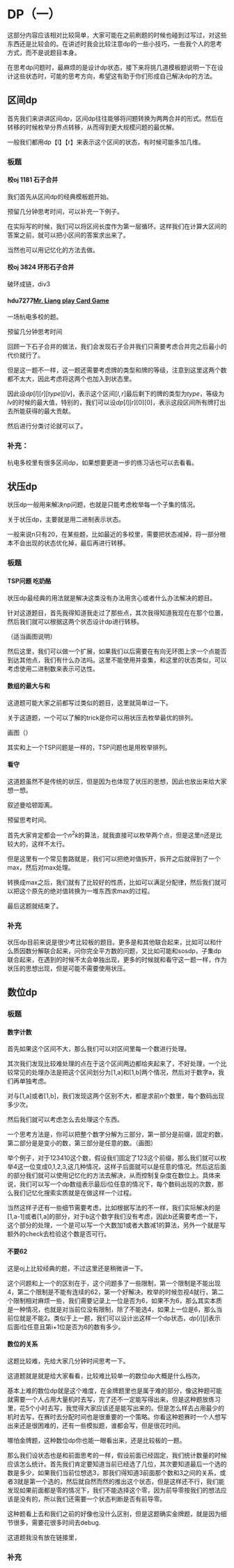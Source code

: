 # DP（一）

这部分内容应该相对比较简单，大家可能在之前刷题的时候也碰到过写过，对这些东西还是比较会的。在讲述时我会比较注意dp的一些小技巧，一些我个人的思考方式，而不是说题目本身。

在思考dp问题时，最麻烦的是设计dp状态，接下来将挑几道模板题说明一下在设计这些状态时，可能的思考方向，希望这有助于你们形成自己解决dp的方法。

## 区间dp

首先我们来讲讲区间dp，区间dp往往能够将问题转换为两两合并的形式。然后在转移的时候枚举分界点转移，从而得到更大规模问题的最优解。

一般我们都用dp【l】【r】来表示这个区间的状态，有时候可能多加几维。

### 板题

#### 校oj 1181 石子合并

我们首先从区间dp的经典模板题开始。

预留几分钟思考时间，可以补充一下例子。

在实际写的时候，我们可以将区间长度作为第一层循环。这样我们在计算大区间的答案之前，就可以把小区间的答案求出来了。

当然也可以用记忆化的方法去做。

#### 校oj 3824 环形石子合并

破环成链，div3

#### hdu7277[Mr. Liang play Card Game](https://vjudge.net.cn/contest/642626#problem/C)

一场杭电多校的题。

预留几分钟思考时间

回顾一下石子合并的做法，我们会发现石子合并我们只需要考虑合并完之后最小的代价就行了。

但是这一题不一样，这一题还需要考虑牌的类型和牌的等级，注意到这里这两个数都不太大，因此考虑将这两个也加入到状态里。

因此设$dp[l][r][type][lv]$，表示这个区间$[l,r]$最后剩下的牌的类型为$type$，等级为$lv$的时候的最大值，特别的，我们可以设$dp[l][r][0][0]$，表示这段区间所有牌打出去所能获得的最大贡献。

然后进行分类讨论就可以了。



### 补充：

杭电多校里有很多区间dp，如果想要更进一步的练习话也可以去看看。

## 状压dp

状压dp一般用来解决np问题，也就是只能考虑枚举每一个子集的情况。

关于状压dp，主要就是用二进制表示状态。

一般来说n只有20，在某些题，比如最近的多校里，需要把状态减掉，将一部分根本不会出现的状态优化掉，最后再进行转移。

### 板题

#### TSP问题 吃奶酪

状压dp最经典的用法就是解决这类没有办法用贪心或者什么办法解决的题目。

针对这道题目，首先我得知道我走过了那些点，其次我得知道我现在在那个位置，然后我们就可以根据这两个状态设计dp进行转移。

（适当画图说明）

然后这里，我们可以做一个扩展，如果我们以后需要在有向无环图上求一个点能否到达其他点，我们有什么办法吗。这里不能使用并查集，和这里的状态类似，可以考虑使用二进制数来表示可达性。

#### 数组的最大与和

这道题可能大家之前都写过类似的题目，这里就简单过一下。

关于这道题，一个可以了解的trick是你可以用状压去枚举最优的排列。

画图（）

其实和上一个TSP问题是一样的，TSP问题也是用枚举排列。

#### 看守

这道题虽然不是传统的状压，但是因为也体现了状压的思想，因此也放出来给大家想一想。

叙述曼哈顿距离。

预留思考时间。

首先大家肯定都会一个$n^2k$的算法，就我直接可以枚举两个点，但是这里n还是比较大的，这样不太行。

但是这里有一个常见套路就是，我们可以把绝对值拆开，拆开之后就得到了一个max，然后对max处理。

转换成max之后，我们就有了比较好的性质，比如可以满足分配律，然后我们就可以把这个原先的绝对值转换为一堆东西求max的过程。

最后这题就结束了。

### 补充

状压dp目前来说是很少考比较板的题目。更多是和其他联合起来，比如可以和什么质因数分解联合起来，问你完全平方数的问题，又比如可能和sosdp，子集dp联合起来，在遇到的时候不太会单独出现，更多的时候就和看守这一题一样，作为状压的思想出现，但是可能不需要使用状压。

## 数位dp

### 板题

#### 数字计数

首先如果这个区间不大，那么我们可以对区间里每一个数进行处理。

其次我们发现比较难处理的点在于这个区间两边都给夹起来了，不好处理，一个比较常见的处理办法是把这个区间划分为[1,a]和[1,b]两个情况，然后对于数字a，我们再单独考虑。

对与[1,a]或者[1,b]，我们发现这两个区别不大，都是求前n个数里，每个数码出现多少次。

然后我们就可以考虑怎么去处理这个东西。

一个思考方法是，你可以把整个数字分解为三部分，第一部分是前缀，固定的数，第二部分是是变小的数，第三部分是任意的数。（画图）

举个例子，对于123410这个数，假设我们固定了123这个前缀，那么我们就可以枚举4这一位变成0,1,2,3,这几种情况，这样子后面就可以是任意的情况。然后这后面的部分我们就可以使用记忆化的方法去解决，从而控制复杂度在数位上。具体来说，我们可以写一个dp数组表示最后i位任意的情况下，每个数码出现的次数，那么我们记忆化搜索实质就是在做这样一个过程。

当然这样子还有一些细节需要考虑，比如根据写法的不一样，我们实际解决的是[1,a-1]或者[1,a]的部分，对于b这个数字我们没有考虑，因此b还需要考虑一下，这个部分的处理，一个是可以写一个大数加1或者大数减1的算法，另外一个就是写额外的check去检验这个数是否可行。

#### 不要62

这是oj上比较经典的题，不过这里还是稍微讲一下。

这个问题和上一个的区别在于，这个问题多了一些限制，第一个限制是不能出现4，第二个限制是不能有连续的62，第一个好解决，枚举的时候忽视4就行，第二个限制相对麻烦一些，我们需要记录上一位是否为6，如果不为6，那么其实本质是一种情况，也就是对当前位没有限制，除了不能选4，如果上一位是6，那么当前位就是不能2。类似于上一题，我们可以设计出这样一个dp状态，$dp[i][j]$表示后面i位任意且第i+1位是否为6的数有多少。

#### 数位的关系

这题比较难，先给大家几分钟时间思考一下。

这道题就是就是给大家看看，比较难比较单一的数位dp大概是什么档次。

基本上难的数位dp就是这个难度，在金牌题里也是属于难的部分，像这种题可能就需要一个人占用大量机时去写，完了还不一定能写得出来，但是这种题放练习里，花5个小时去写，我觉得大家应该还是能写出来的。但是怎么样去占用最少的机时去写，在赛时去分配时间也是很重要的一个策略。你看这种题赛时一个人想写出来还是很困难的，还有一些模拟题，谁都会写，但是很花时间。

哪怕金牌题，这种数位dp你也能一眼看出来，还是比较板的一题。

那么我们设状态也是和前面思考的一样，假设前面已经固定，我们统计数量的时候应该怎么统计。首先我们肯定要知道当前已经选了几位，其次要知道最后一个选的数是多少，如果我们当前位想选3，那我们得知道3前面那个数和3之间的关系，或者3就是第一个选的，然后就自然而然的推出这个状态，但是这样还不行，我们能发现如果前面都是零的情况下，我们不能选择这个零，因为前导零按我们的想法应该是没有的，所以我们还需要一个状态判断是否有前导零。

这种题看上去和我们之前的好像也没什么区别，但是这题确实金牌题，就是因为细节很多，需要花很多时间去debug.

这道题我没有放在链接里，	

### 补充





